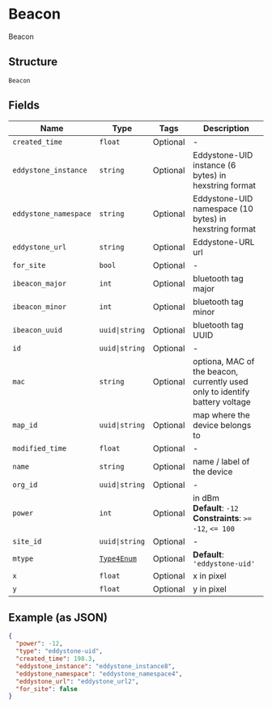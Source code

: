 
# Beacon

Beacon

## Structure

`Beacon`

## Fields

| Name | Type | Tags | Description |
|  --- | --- | --- | --- |
| `created_time` | `float` | Optional | - |
| `eddystone_instance` | `string` | Optional | Eddystone-UID instance (6 bytes) in hexstring format |
| `eddystone_namespace` | `string` | Optional | Eddystone-UID namespace (10 bytes) in hexstring format |
| `eddystone_url` | `string` | Optional | Eddystone-URL url |
| `for_site` | `bool` | Optional | - |
| `ibeacon_major` | `int` | Optional | bluetooth tag major |
| `ibeacon_minor` | `int` | Optional | bluetooth tag minor |
| `ibeacon_uuid` | `uuid\|string` | Optional | bluetooth tag UUID |
| `id` | `uuid\|string` | Optional | - |
| `mac` | `string` | Optional | optiona, MAC of the beacon, currently used only to identify battery voltage |
| `map_id` | `uuid\|string` | Optional | map where the device belongs to |
| `modified_time` | `float` | Optional | - |
| `name` | `string` | Optional | name / label of the device |
| `org_id` | `uuid\|string` | Optional | - |
| `power` | `int` | Optional | in dBm<br>**Default**: `-12`<br>**Constraints**: `>= -12`, `<= 100` |
| `site_id` | `uuid\|string` | Optional | - |
| `mtype` | [`Type4Enum`](../../doc/models/type-4-enum.md) | Optional | **Default**: `'eddystone-uid'` |
| `x` | `float` | Optional | x in pixel |
| `y` | `float` | Optional | y in pixel |

## Example (as JSON)

```json
{
  "power": -12,
  "type": "eddystone-uid",
  "created_time": 198.3,
  "eddystone_instance": "eddystone_instance8",
  "eddystone_namespace": "eddystone_namespace4",
  "eddystone_url": "eddystone_url2",
  "for_site": false
}
```

